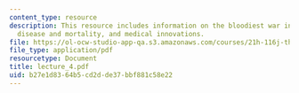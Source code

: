 ```yaml
---
content_type: resource
description: This resource includes information on the bloodiest war in American history,
  disease and mortality, and medical innovations.
file: https://ol-ocw-studio-app-qa.s3.amazonaws.com/courses/21h-116j-the-civil-war-and-reconstruction-fall-2005/b27e1d8364b5cd2dde37bbf881c58e22_lecture_4.pdf
file_type: application/pdf
resourcetype: Document
title: lecture_4.pdf
uid: b27e1d83-64b5-cd2d-de37-bbf881c58e22
---
```

